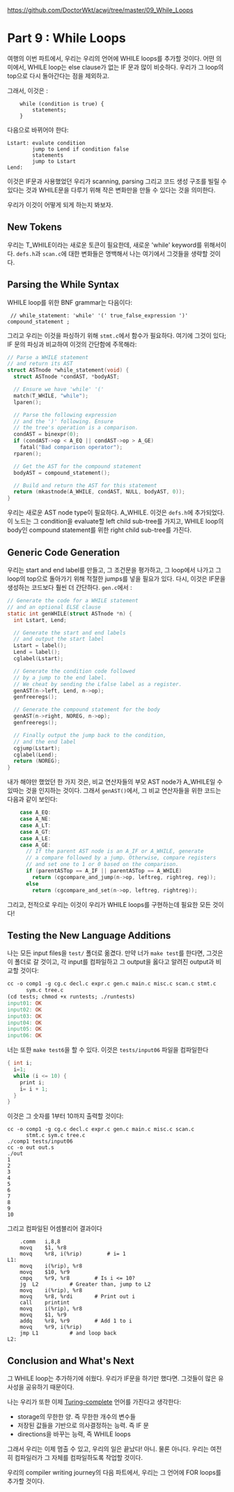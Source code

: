 https://github.com/DoctorWkt/acwj/tree/master/09_While_Loops



# Part 9 : While Loops

여행의 이번 파트에서, 우리는 우리의 언어에 WHILE loops를 추가할 것이다. 어떤 의미에서, WHILE loop는 else clause가 없는 IF 문과 많이 비슷하다. 우리가 그 loop의 top으로 다시 돌아간다는 점을 제외하고.

그래서, 이것은 :

```
	while (condition is true) {
		statements;
	}
```

다음으로 바뀌어야 한다:

```
Lstart:	evalute condition
		jump to Lend if condition false
		statements
		jump to Lstart
Lend:
```

이것은 IF문과 사용했었던 우리가 scanning, parsing 그리고 코드 생성 구조를 빌릴 수 있다는 것과 WHILE문을 다루기 위해 작은 변화만을 만들 수 있다는 것을 의미한다.

우리가 이것이 어떻게 되게 하는지 봐보자.



## New Tokens

우리는 T_WHILE이라는 새로운 토큰이 필요한데, 새로운 'while' keyword를 위해서이다. `defs.h`과 `scan.c`에 대한 변화들은 명백해서 나는 여기에서 그것들을 생략할 것이다.



## Parsing the While Syntax

WHILE loop를 위한 BNF grammar는 다음이다:

```
 // while_statement: 'while' '(' true_false_expression ')' compound_statement ;
```

그리고 우리는 이것을 파싱하기 위해 `stmt.c`에서 함수가 필요하다. 여기에 그것이 있다; IF 문의 파싱과 비교하여 이것의 간단함에 주목해라:

```c
// Parse a WHILE statement
// and return its AST
struct ASTnode *while_statement(void) {
  struct ASTnode *condAST, *bodyAST;

  // Ensure we have 'while' '('
  match(T_WHILE, "while");
  lparen();

  // Parse the following expression
  // and the ')' following. Ensure
  // the tree's operation is a comparison.
  condAST = binexpr(0);
  if (condAST->op < A_EQ || condAST->op > A_GE)
    fatal("Bad comparison operator");
  rparen();

  // Get the AST for the compound statement
  bodyAST = compound_statement();

  // Build and return the AST for this statement
  return (mkastnode(A_WHILE, condAST, NULL, bodyAST, 0));
}
```

우리는 새로운 AST node type이 필요하다.  A_WHILE. 이것은 `defs.h`에 추가되었다. 이 노드는 그 condition을 evaluate할 left child sub-tree를 가지고, WHILE loop의 body인 compound statement를 위한 right child sub-tree를 가진다.



## Generic Code Generation

우리는 start and end label를 만들고, 그 조건문을 평가하고, 그 loop에서 나가고 그 loop의 top으로 돌아가기 위해 적절한 jumps를 넣을 필요가 있다. 다시, 이것은 IF문을 생성하는 코드보다 훨씬 더 간단하다. `gen.c`에서 :

```c
// Generate the code for a WHILE statement
// and an optional ELSE clause
static int genWHILE(struct ASTnode *n) {
  int Lstart, Lend;

  // Generate the start and end labels
  // and output the start label
  Lstart = label();
  Lend = label();
  cglabel(Lstart);

  // Generate the condition code followed
  // by a jump to the end label.
  // We cheat by sending the Lfalse label as a register.
  genAST(n->left, Lend, n->op);
  genfreeregs();

  // Generate the compound statement for the body
  genAST(n->right, NOREG, n->op);
  genfreeregs();

  // Finally output the jump back to the condition,
  // and the end label
  cgjump(Lstart);
  cglabel(Lend);
  return (NOREG);
}
```

내가 해야만 했었던 한 가지 것은, 비교 연산자들의 부모 AST node가 A_WHILE일 수 있따는 것을 인지하는 것이다. 그래서 `genAST()`에서, 그 비교 연산자들을 위한 코드는 다음과 같이 보인다:

```c
    case A_EQ:
    case A_NE:
    case A_LT:
    case A_GT:
    case A_LE:
    case A_GE:
      // If the parent AST node is an A_IF or A_WHILE, generate 
      // a compare followed by a jump. Otherwise, compare registers 
      // and set one to 1 or 0 based on the comparison.
      if (parentASTop == A_IF || parentASTop == A_WHILE)
        return (cgcompare_and_jump(n->op, leftreg, rightreg, reg));
      else
        return (cgcompare_and_set(n->op, leftreg, rightreg));
```

그리고, 전적으로 우리는 이것이 우리가 WHILE loops를 구현하는데 필요한 모든 것이다!

## Testing the New Language Additions

나는 모든 input files을 `test/` 폴더로 옮겼다. 만약 너가 `make test`를 한다면, 그것은 이 폴더로 갈 것이고, 각 input를 컴파일하고 그 output을 옳다고 알려진 output과 비교할 것이다:

```makefile
cc -o comp1 -g cg.c decl.c expr.c gen.c main.c misc.c scan.c stmt.c
      sym.c tree.c
(cd tests; chmod +x runtests; ./runtests)
input01: OK
input02: OK
input03: OK
input04: OK
input05: OK
input06: OK
```

너는 또한 `make test6`을 할 수 있다. 이것은 `tests/input06` 파일을 컴파일한다

```c
{ int i;
  i=1;
  while (i <= 10) {
    print i;
    i= i + 1;
  }
}
```



이것은 그 숫자를 1부터 10까지 출력할 것이다:

```shell
cc -o comp1 -g cg.c decl.c expr.c gen.c main.c misc.c scan.c
      stmt.c sym.c tree.c
./comp1 tests/input06
cc -o out out.s
./out
1
2
3
4
5
6
7
8
9
10
```

그리고 컴파일된 어셈블리어 결과이다

```assembly
	.comm	i,8,8
	movq	$1, %r8
	movq	%r8, i(%rip)		# i= 1
L1:
	movq	i(%rip), %r8
	movq	$10, %r9
	cmpq	%r9, %r8		# Is i <= 10?
	jg	L2			# Greater than, jump to L2
	movq	i(%rip), %r8
	movq	%r8, %rdi		# Print out i
	call	printint
	movq	i(%rip), %r8
	movq	$1, %r9
	addq	%r8, %r9		# Add 1 to i
	movq	%r9, i(%rip)
	jmp	L1			# and loop back
L2:
```



## Conclusion and What's Next

그 WHILE loop는 추가하기에 쉬웠다. 우리가 IF문을 하기만 했다면. 그것들이 많은 유사성을 공유하기 때문이다.

나는 우리가 또한 이제 [Turing-complete](https://en.wikipedia.org/wiki/Turing_completeness) 언어를 가진다고 생각한다:

* storage의 무한한 양. 즉 무한한 개수의 변수들
* 저장된 값들을 기반으로 의사결정하는 능력. 즉 IF 문
* directions을 바꾸는 능력, 즉 WHILE loops

그래서 우리는 이제 멈출 수 있고, 우리의 일은 끝났다! 아니. 물론 아니다. 우리는 여전히 컴파일러가 그 자체를 컴파일하도록 작업할 것이다.

우리의 compiler writing journey의 다음 파트에서, 우리는 그 언어에 FOR loops를 추가할 것이다.